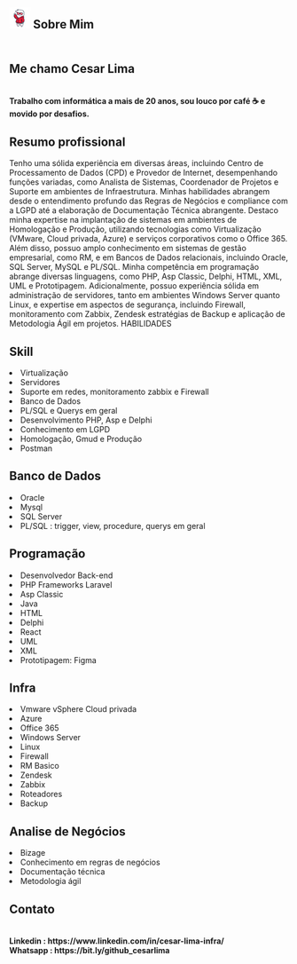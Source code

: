 <!-- Sobre Mim -->
## <img src="https://raw.githubusercontent.com/cesarrl78/img/main/img01.gif" width="38px"></img> Sobre Mim


<h2 align="left">
<br>Me chamo Cesar Lima
</h2>

<h4 align="left">
<br>Trabalho com informática a mais de 20 anos, sou louco por café ☕ e movido por desafios.
</h4>

## Resumo profissional

Tenho uma sólida experiência em diversas áreas, incluindo Centro de Processamento de Dados (CPD) e Provedor de Internet, desempenhando funções variadas, como Analista de Sistemas, Coordenador de Projetos e Suporte em ambientes de Infraestrutura. Minhas habilidades abrangem desde o entendimento profundo das Regras de Negócios e compliance com a LGPD até a elaboração de Documentação Técnica abrangente.
Destaco minha expertise na implantação de sistemas em ambientes de Homologação e Produção, utilizando tecnologias como Virtualização (VMware, Cloud privada, Azure) e serviços corporativos como o Office 365. Além disso, possuo amplo conhecimento em sistemas de gestão empresarial, como RM, e em Bancos de Dados relacionais, incluindo Oracle, SQL Server, MySQL e PL/SQL.
Minha competência em programação abrange diversas linguagens, como PHP, Asp Classic, Delphi, HTML, XML, UML e Prototipagem. Adicionalmente, possuo experiência sólida em administração de servidores, tanto em ambientes Windows Server quanto Linux, e expertise em aspectos de segurança, incluindo Firewall, monitoramento com Zabbix, Zendesk estratégias de Backup e aplicação de Metodologia Ágil em projetos. HABILIDADES


## Skill
<li> Virtualização </li>
<li> Servidores </li>
<li> Suporte em redes, monitoramento zabbix e Firewall </li>
<li> Banco de Dados </li>
<li> PL/SQL e Querys em geral </li>
<li> Desenvolvimento PHP, Asp e Delphi </li>
<li> Conhecimento em LGPD</li>
<li> Homologação, Gmud e Produção</li>
<li> Postman </li>
  
## Banco de Dados
<li>Oracle</li>
<li>Mysql</li>
<li>SQL Server</li>
<li>PL/SQL : trigger, view, procedure, querys em geral</li>

## Programação
<li>Desenvolvedor Back-end</li>
<li>PHP Frameworks Laravel</li>
<li>Asp Classic</li>
<li>Java</li>
<li>HTML</li>
<li>Delphi</li>
<li>React</li>
<li>UML</li>
<li>XML</li>
<li>Prototipagem: Figma</li>

## Infra
<li>Vmware vSphere Cloud privada</li>
<li>Azure</li>
<li>Office 365</li>
<li>Windows Server</li>
<li>Linux</li>
<li>Firewall</li>
<li>RM Basico</li>
<li>Zendesk</li>
<li>Zabbix</li>
<li>Roteadores</li>
<li>Backup</li>


## Analise de Negócios
<li> Bizage</li>
<li> Conhecimento em regras de negócios</li>
<li> Documentação técnica</li>
<li> Metodologia ágil</li>

## Contato

<h4 align="left">
<br> Linkedin : https://www.linkedin.com/in/cesar-lima-infra/
<br> Whatsapp : https://bit.ly/github_cesarlima
</h4>
